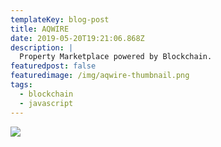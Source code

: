 ```yaml
---
templateKey: blog-post
title: AQWIRE
date: 2019-05-20T19:21:06.868Z
description: |
  Property Marketplace powered by Blockchain.
featuredpost: false
featuredimage: /img/aqwire-thumbnail.png
tags:
  - blockchain
  - javascript
---
```

![](/img/aqwire-listing.jpg)
